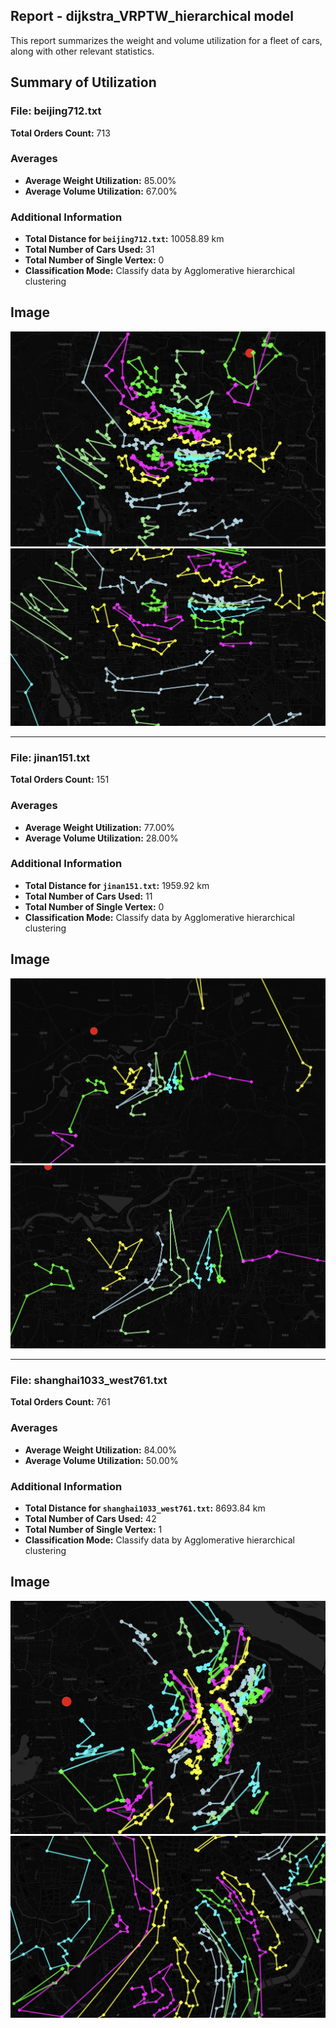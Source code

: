 ## Report - dijkstra_VRPTW_hierarchical model

This report summarizes the weight and volume utilization for a fleet of cars, along with other relevant statistics.

## Summary of Utilization

### File: beijing712.txt

**Total Orders Count:** 713

### Averages

- **Average Weight Utilization:** 85.00%
- **Average Volume Utilization:** 67.00%

### Additional Information

- **Total Distance for `beijing712.txt`:** 10058.89 km
- **Total Number of Cars Used:** 31
- **Total Number of Single Vertex:** 0
- **Classification Mode:** Classify data by Agglomerative hierarchical clustering

## Image

![Transport Fleet](beijing712_1.png)
![Transport Fleet](beijing712_2.png)

---

### File: jinan151.txt

**Total Orders Count:** 151

### Averages

- **Average Weight Utilization:** 77.00%
- **Average Volume Utilization:** 28.00%

### Additional Information

- **Total Distance for `jinan151.txt`:** 1959.92 km
- **Total Number of Cars Used:** 11
- **Total Number of Single Vertex:** 0
- **Classification Mode:** Classify data by Agglomerative hierarchical clustering

## Image

![Transport Fleet](jinan151_1.png)
![Transport Fleet](jinan151_2.png)

---

### File: shanghai1033_west761.txt

**Total Orders Count:** 761

### Averages

- **Average Weight Utilization:** 84.00%
- **Average Volume Utilization:** 50.00%

### Additional Information

- **Total Distance for `shanghai1033_west761.txt`:** 8693.84 km
- **Total Number of Cars Used:** 42
- **Total Number of Single Vertex:** 1
- **Classification Mode:** Classify data by Agglomerative hierarchical clustering

## Image

![Transport Fleet](shanghai1033_west761_1.png)
![Transport Fleet](shanghai1033_west761_2.png)